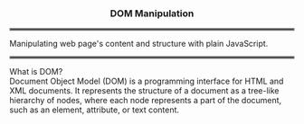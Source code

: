 ### <div align="center">DOM Manipulation</div>

<hr style="border:2px solid gray">
Manipulating web page's content and structure with plain JavaScript. <br>

<hr style="border:2px solid gray">
What is DOM? <br>
Document Object Model (DOM) is a programming interface for HTML and XML documents. It represents the structure of a document as a tree-like hierarchy of nodes, where each node represents a part of the document, such as an element, attribute, or text content.
